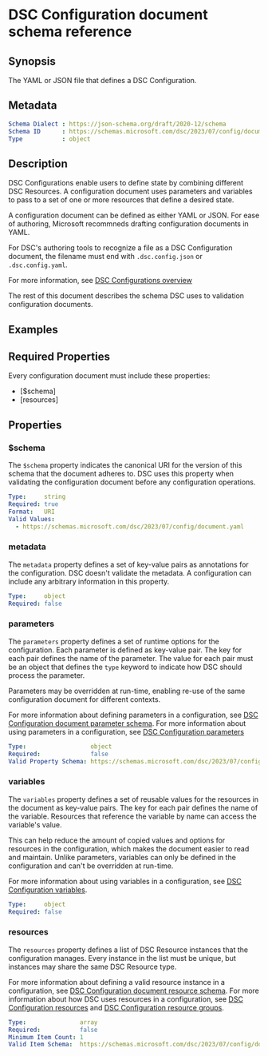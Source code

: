 # DSC Configuration document schema reference

## Synopsis

The YAML or JSON file that defines a DSC Configuration.

## Metadata

```yaml
Schema Dialect : https://json-schema.org/draft/2020-12/schema
Schema ID      : https://schemas.microsoft.com/dsc/2023/07/config/document.json
Type           : object
```

## Description

DSC Configurations enable users to define state by combining different DSC Resources. A
configuration document uses parameters and variables to pass to a set of one or more resources that
define a desired state.

A configuration document can be defined as either YAML or JSON. For ease of authoring, Microsoft
recommneds drafting configuration documents in YAML.

For DSC's authoring tools to recognize a file as a DSC Configuration document, the filename must
end with `.dsc.config.json` or `.dsc.config.yaml`.

For more information, see [DSC Configurations overview][01]

The rest of this document describes the schema DSC uses to validation configuration documents.

## Examples

<!-- To-Do -->

## Required Properties

Every configuration document must include these properties:

- [$schema]
- [resources]

## Properties

### $schema

The `$schema` property indicates the canonical URI for the version of this schema that the document
adheres to. DSC uses this property when validating the configuration document before any
configuration operations.

```yaml
Type:     string
Required: true
Format:   URI
Valid Values:
  - https://schemas.microsoft.com/dsc/2023/07/config/document.yaml
```

### metadata

The `metadata` property defines a set of key-value pairs as annotations for the configuration. DSC
doesn't validate the metadata. A configuration can include any arbitrary information in this
property.

```yaml
Type:     object
Required: false
```

### parameters

The `parameters` property defines a set of runtime options for the configuration. Each parameter is
defined as key-value pair. The key for each pair defines the name of the parameter. The value for
each pair must be an object that defines the `type` keyword to indicate how DSC should process the
parameter.

Parameters may be overridden at run-time, enabling re-use of the same configuration document for
different contexts.

For more information about defining parameters in a configuration, see
[DSC Configuration document parameter schema][02]. For more information about using parameters in a
configuration, see [DSC Configuration parameters][03]

```yaml
Type:                  object
Required:              false
Valid Property Schema: https://schemas.microsoft.com/dsc/2023/07/config/document.parameter.yaml
```

### variables

The `variables` property defines a set of reusable values for the resources in the document as
key-value pairs. The key for each pair defines the name of the variable. Resources that reference
the variable by name can access the variable's value.

This can help reduce the amount of copied values and options for resources in the configuration,
which makes the document easier to read and maintain. Unlike parameters, variables can only be
defined in the configuration and can't be overridden at run-time.

For more information about using variables in a configuration, see
[DSC Configuration variables][04].

```yaml
Type:     object
Required: false
```

### resources

The `resources` property defines a list of DSC Resource instances that the configuration manages.
Every instance in the list must be unique, but instances may share the same DSC Resource type.

For more information about defining a valid resource instance in a configuration, see
[DSC Configuration document resource schema][05]. For more information about how DSC uses resources
in a configuration, see [DSC Configuration resources][06] and
[DSC Configuration resource groups][07].

```yaml
Type:               array
Required:           false
Minimum Item Count: 1
Valid Item Schema:  https://schemas.microsoft.com/dsc/2023/07/config/document.resource.json
```

[01]: ../../../configurations/overview.md
[02]: parameter.md
[03]: ../../../configurations/parameters.md
[04]: ../../../configurations/variables.md
[05]: resource.md
[06]: ../../../configurations/resources.md
[07]: ../../../configurations/resource-groups.md
